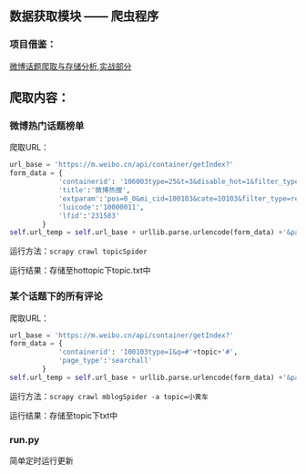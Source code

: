 ## 数据获取模块 —— 爬虫程序

### 项目借鉴：
[微博话题爬取与存储分析,实战部分](https://luzhijun.github.io/2016/10/29/微博话题爬取与存储分析/#section-2)


## 爬取内容：

### 微博热门话题榜单

爬取URL：

```python
url_base = 'https://m.weibo.cn/api/container/getIndex?'
form_data = {
            'containerid': '106003type=25&t=3&disable_hot=1&filter_type=topicband',
            'title':'微博热搜',
            'extparam':'pos=0_0&mi_cid=100103&cate=10103&filter_type=realtimehot&c_type=30&display_time='+ str(calendar.timegm(time.gmtime())),
            'luicode':'10000011',
            'lfid':'231583'
        }
self.url_temp = self.url_base + urllib.parse.urlencode(form_data) +'&page='
```

运行方法：`scrapy crawl topicSpider`

运行结果：存储至hottopic下topic.txt中


### 某个话题下的所有评论

爬取URL：

```python
url_base = 'https://m.weibo.cn/api/container/getIndex?'
form_data = {
            'containerid': '100103type=1&q=#'+topic+'#',
            'page_type':'searchall'
        }
self.url_temp = self.url_base + urllib.parse.urlencode(form_data) +'&page='
```

运行方法：`scrapy crawl mblogSpider -a topic=小黄车`

运行结果：存储至topic下txt中

### run.py

简单定时运行更新